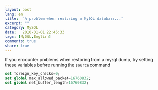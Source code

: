 ```yaml
---
layout: post
lang: en
title:  "A problem when restoring a MySQL database..."
excerpt: ""
category: MySQL
date:   2010-01-01 22:45:33
tags: [MySQL,English]
comments: true
share: true
---
```


If you encounter problems when restoring from a mysql dump, try setting these variables before running the `source` command

```sql
set foreign_key_checks=0;
set global max_allowed_packet=16760832;
set global net_buffer_length=16760832;
```

